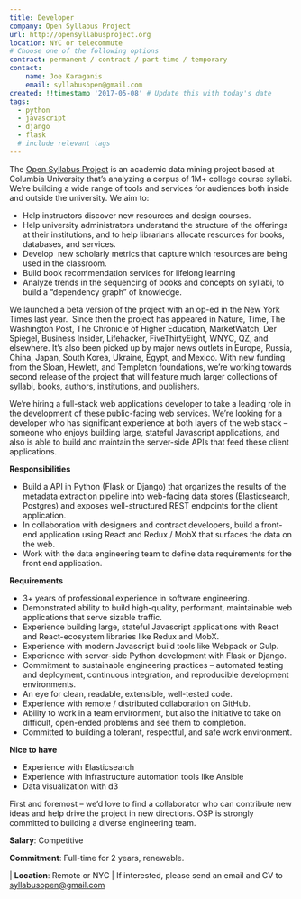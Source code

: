 ```yaml
---
title: Developer
company: Open Syllabus Project
url: http://opensyllabusproject.org
location: NYC or telecommute
# Choose one of the following options
contract: permanent / contract / part-time / temporary
contact:
    name: Joe Karaganis
    email: syllabusopen@gmail.com
created: !!timestamp '2017-05-08' # Update this with today's date
tags:
  - python
  - javascript
  - django
  - flask
  # include relevant tags
---
```



The [Open Syllabus Project](http://explorer.opensyllabusproject.org/) is
an academic data mining project based at Columbia University that’s
analyzing a corpus of 1M+ college course syllabi. We’re building a wide
range of tools and services for audiences both inside and outside the
university. We aim to:

-   Help instructors discover new resources and design courses.
-   Help university administrators understand the structure of the
    offerings at their institutions, and to help librarians allocate
    resources for books, databases, and services.
-   Develop  new scholarly metrics that capture which resources are
    being used in the classroom.
-   Build book recommendation services for lifelong learning
-   Analyze trends in the sequencing of books and concepts on syllabi,
    to build a “dependency graph” of knowledge.

We launched a beta version of the project with an op-ed in the New York
Times last year.  Since then the project has appeared in Nature, Time,
The Washington Post, The Chronicle of Higher Education, MarketWatch, Der
Spiegel, Business Insider, Lifehacker, FiveThirtyEight, WNYC, QZ, and
elsewhere. It’s also been picked up by major news outlets in Europe,
Russia, China, Japan, South Korea, Ukraine, Egypt, and Mexico. With new
funding from the Sloan, Hewlett, and Templeton foundations, we’re
working towards second release of the project that will feature much
larger collections of syllabi, books, authors, institutions, and
publishers.

We’re hiring a full-stack web applications developer to take a leading
role in the development of these public-facing web services. We’re
looking for a developer who has significant experience at both layers of
the web stack – someone who enjoys building large, stateful Javascript
applications, and also is able to build and maintain the server-side
APIs that feed these client applications.

**Responsibilities**

-   Build a API in Python (Flask or Django) that organizes the results
    of the metadata extraction pipeline into web-facing data stores
    (Elasticsearch, Postgres) and exposes well-structured REST endpoints
    for the client application.
-   In collaboration with designers and contract developers, build a
    front-end application using React and Redux / MobX that surfaces the
    data on the web.
-   Work with the data engineering team to define data requirements for
    the front end application.

**Requirements**

-   3+ years of professional experience in software engineering.
-   Demonstrated ability to build high-quality, performant, maintainable
    web applications that serve sizable traffic.
-   Experience building large, stateful Javascript applications with
    React and React-ecosystem libraries like Redux and MobX.
-   Experience with modern Javascript build tools like Webpack or Gulp.
-   Experience with server-side Python development with Flask or Django.
-   Commitment to sustainable engineering practices – automated testing
    and deployment, continuous integration, and reproducible development
    environments.
-   An eye for clean, readable, extensible, well-tested code.
-   Experience with remote / distributed collaboration on GitHub.
-   Ability to work in a team environment, but also the initiative to
    take on difficult, open-ended problems and see them to completion.
-   Committed to building a tolerant, respectful, and safe work
    environment.

**Nice to have**

-   Experience with Elasticsearch
-   Experience with infrastructure automation tools like Ansible
-   Data visualization with d3

First and foremost – we’d love to find a collaborator who can contribute
new ideas and help drive the project in new directions. OSP is strongly
committed to building a diverse engineering team.

**Salary**: Competitive

**Commitment**: Full-time for 2 years, renewable.

| **Location**: Remote or NYC | If interested, please send an email and
CV to [<syllabusopen@gmail.com>](mailto:syllabusopen@gmail.com)
